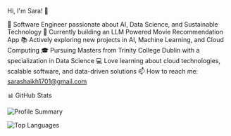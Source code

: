 Hi, I'm Sara! 👋

🌱 Software Engineer passionate about AI, Data Science, and Sustainable Technology
🚀 Currently building an LLM Powered Movie Recommendation App
📚 Actively exploring new projects in AI, Machine Learning, and Cloud Computing
🎓 Pursuing Masters from Trinity College Dublin with a specialization in Data Science
💻 Love learning about cloud technologies, scalable software, and data-driven solutions
📫 How to reach me: sarashaikh1701@gmail.com

📊 GitHub Stats

![Profile Summary](https://github-profile-summary-cards.vercel.app/api/cards/profile-details?username=sarashaikh1701&theme=radical)

![Top Languages](https://github-readme-stats.vercel.app/api/top-langs/?username=sarashaikh1701&layout=compact&theme=radical)
